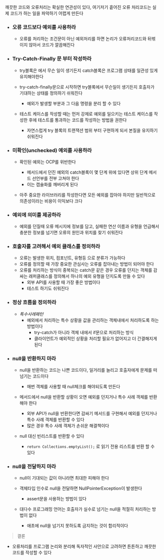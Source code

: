 깨끗한 코드와 오류처리는 확실한 연관성이 있다, 여기저기 흩어진 오류 처리코드는 실제 코드가 하는 일을 파악하기 어렵게 만든다

- ### 오류 코드보다 예외를 사용하라
    - 오류를 처리하는 조건문이 아닌 예외처리를 하면 논리가 오류처리코드와 뒤썪이지 않아서 코드가 깔끔해진다

- ### Try-Catch-Finally 문 부터 작성하라
    - try블록은 에서 무슨 일이 생기든지 catch블록은 프로그램 상태를 일관성 있게 유지해야한다
    - try-catch-finally문으로 시작하면 try블록에서 무슨일이 생기든지 호출자가 기대하는 상태를 정의하기 쉬워진다
        - 예외가 발생할 부분과 그 다음 명령을 분리 할 수 있다
    
    - 테스트 케이스를 작성할 때는 먼저 강제로 예외를 일으키는 테스트 케이스를 작성한 후에 테스트를 통과하는 코드를 작성하는 방법을 권한다
        - 자연스럽게 try 블록의 트랜잭션 범위 부터 구현하게 되서 본질을 유지하기 쉬워진다
    
- ### 미확인(unchecked) 예외를 사용하라 
    - 확인된 예외는 OCP를 위반한다
        - 메서드에서 던진 예외의 catch블록이 몇 단계 위에 있다면 상위 단계 메서드 선언부를 전부 고쳐야 한다
        - 이는 캡슐화를 깨버리게 된다
    
    - 아주 중요한 라이브러리를 작성한다면 모든 예외를 잡아야 하지만 일반적으로 의존성이라는 비용이 이익보다 크다

- ### 예외에 의미를 제공하라
    - 예외를 던질때 오류 메시지에 정보를 담고, 실패한 연산 이름과 유형을 언급해서 충분한 정보를 넘기면 오류의 원인과 위치를 찾기 쉬워진다

- ### 호출자를 고려해서 예외 클래스를 정의하라
    - 오류는 발생한 위치, 컴포넌트, 유형등 으로 분류가 가능하다
    - 오류를 정의할 때 가장 중요한 관심사는 오류를 잡아내는 방법이 되어야 한다
    - 오류를 처리하는 방식이 중복되는 catch문 같은 경우 오류를 던지는 객체를 감싸는 래퍼클래스를 정의해서 하나의 예외 유형을 던지도록 만들 수 있다
        - 외부 API를 사용할 때 가장 좋은 방법이다
        - 테스트 하기도 쉬워진다
    
- ### 정상 흐름을 정의하라
    - *특수사례패턴*
        - 예외에서 처리하는 특수 상황을 값을 관리하는 객체내에서 처리하도록 하는 방법이다
            - try-catch가 아니라 객체 내에서 if문으로 처리하는 방식
            - 클라이언트가 예외적인 상황을 처리할 필요가 없어지고 더 간결해지게 된다
        
- ### null을 반환하지 마라
    - null을 반환하는 코드는 나쁜 코드이다, 일거리를 늘리고 호출자에게 문제를 떠넘기는 코드이다
        - 매번 객체를 사용할 때 null체크를 해야되도록 만든다

    - 메서드에서 null을 반환할 상황이 오면 예외를 던지거나 특수 사례 객체를 반환해야 한다
        - 외부 API가 null을 반환한다면 감싸기 메서드를 구현해서 예외를 던지거나 특수 사례 객체를 반환할 수 있다
        - 많은 경우 특수 사례 객체가 손쉬운 해결책이다
    
    - null 대신 빈리스트를 반환할 수 있다
        - ```return Collections.emptyList();``` 로 읽기 전용 리스트를 반환 할 수 있다
    
- ### null을 전달하지 마라
    - null이 기대되는 값이 아니라면 최대한 피해야 한다
    - 객체타입 인수로 null을 전달하면 NullPointerException이 발생한다
        - assert문을 사용하는 방법이 있다
    
    - 대다수 프로그래밍 언어는 호출자가 실수로 넘기는 null을 적절히 처리하는 방법이 없다
        - 애초에 null을 넘기지 못하도록 금지하는 것이 합리적이다
    
> 결론
- 오류처리를 프로그램 논리와 분리해 독자적인 사안으로 고려하면 튼튼하고 깨끗한 코드를 작성할 수 있다
    
